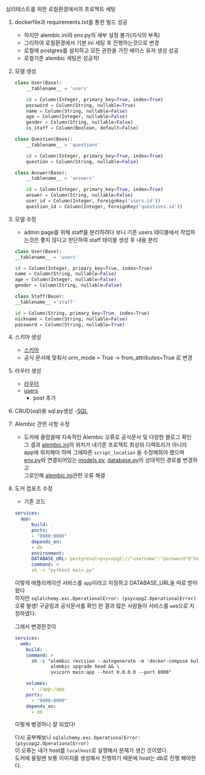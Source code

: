 심리테스트를 위한 로컬환경에서의 프로젝트 세팅

1. dockerfile과 requirements.txt를 통한 빌드 성공
    - 하지만 alembic.ini와 env.py의 세부 설정 불가(지식의 부족)
    - 그리하여 로컬환경에서 기본 ini 세팅 후 진행하는것으로 변경
    - 로컬에 postgres를 설치하고 모든 권한을 가진 베이스 유저 생성 성공
    - 로컬기준 alembic 세팅은 성공적!

2. 모델 생성

    ```python
    class User(Base):
        __tablename__ = 'users'

        id = Column(Integer, primary_key=True, index=True)
        password = Column(String, nullable=True)
        name = Column(String, nullable=False)
        age = Column(Integer, nullable=False)
        gender = Column(String, nullable=False)
        is_staff = Column(Boolean, default=False)

    class Question(Base):
        __tablename__ = 'questions'

        id = Column(Integer, primary_key=True, index=True)
        question = Column(String, nullable=False)

    class Answer(Base):
        __tablename__ = 'answers'

        id = Column(Integer, primary_key=True, index=True)
        answer = Column(String, nullable=False)
        user_id = Column(Integer, ForeignKey('users.id'))
        question_id = Column(Integer, ForeignKey('questions.id'))
    ```

3. 모델 수정
    - admin page를 위해 staff를 분리하려다 보니 기존 users 테이블에서 작업하는것은 좋지 않다고 판단하여 staff 테이블 생성 후 내용 분리

    ```python
    class User(Base):
    __tablename__ = 'users'

    id = Column(Integer, primary_key=True, index=True)
    name = Column(String, nullable=False)
    age = Column(Integer, nullable=False)
    gender = Column(String, nullable=False)

    class Staff(Base):
    __tablename__ ='staff'

    id = Column(String, primary_key=True, index=True)
    nickname = Column(String, nullable=False)
    password = Column(String, nullable=True)
    ```

4. 스키마 생성
    - [스키마](app/schemas)
    - 공식 문서에 맞춰서 orm_mode = True -> from_attributes=True 로 변경

5. 라우터 생성
    - [라우터](app/routers)
    - [users](app/routers/users.py)
        - post 추가

6. CRUD(sql)용 sql.py생성
    -[SQL](app/crud/sql.py)

7. Alembic 관련 사항 수정
    - 도커에 올렸을때 지속적인 Alembic 오류로 공식문서 및 다양한 블로그 확인  
      그 결과 [alembic.ini](app/alembic.ini)의 위치가 내기준 프로젝트 최상위 디렉토리가 아니라  
      app에 위치해야 하며 그에따른 `script_location` 을 수정해줘야 했으며  
      [env.py](app/alembic/env.py)와 연결되어있는 [models.py](app/models.py), [database.py](app/database.py)의 상대적인 경로를 변경하고  
      그로인해 [alembic.ini](app/alembic.ini)관련 오류 해결

8. 도커 컴포즈 수정
    - 기존 코드  
    ```yml
    services:
      app:
          build: .
          ports:
          - "8000:8000"
          depends_on:
          - db
          environment:
          DATABASE_URL: postgresql+psycopg2://"username":"password"@"host"/"dbname"
          command: >
          sh -c "python3 main.py"
    ```
    이렇게 애플리케이션 서비스를 `app`이라고 지정하고 DATABASE_URL을 따로 받아왔다  
    하지만 `sqlalchemy.exc.OperationalError: (psycopg2.OperationalError)`  
    오류 발생! 구글링과 공식문서를 확인 한 결과 많은 사람들이 서비스를 `web`으로 지정하였다.

    그래서 변경한것이 
    ```yml
    services:
      web:
        build: .
        command: >
          sh -c "alembic revision --autogenerate -m 'docker-compose bulid' && \
                 alembic upgrade head && \
                 uvicorn main:app --host 0.0.0.0 --port 8000"

        volumes:
          - ./app:/app
        ports:
          - "8000:8000"
        depends_on:
          - db
    ```
    이렇게 병경하니 잘 되었다!

    다시 공부해보니 `sqlalchemy.exc.OperationalError: (psycopg2.OperationalError)`   
    이 오류는 내가 host를 `localhost`로 설쟁해서 문제가 생긴 것이였다.  
    도커에 올릴땐 보통 이미지를 생성해서 진행하기 때문에 host는 db로 진행 해야한다. 